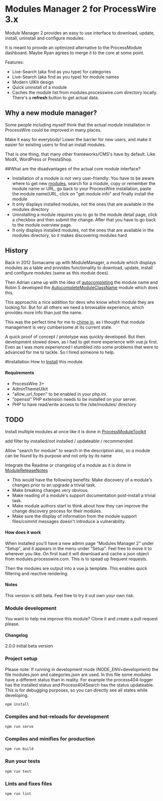 # Modules Manager 2 for ProcessWire 3.x

Module Manager 2 provides an easy to use interface to download, update, install, uninstall and configure modules.

It is meant to provide an optimized alternative to the ProcessModule dashboard. Maybe Ryan agrees to merge it to the core at some point.

Features:

* Live-Search (aka find as you type) for categories
* Live-Search (aka find as you type) for module names
* Modern UIKit design
* Quick uninstall of a module
* Caches the module list from modules.processwire.com directory locally.
There's a **refresh** button to get actual data.

## Why a new module manager?
Some people including myself think that the actual module installation in ProcessWire could be improved in many places.

Make it easy for everybody!
Lower the barrier for new users, and make it easier for existing users to find an install modules. 

That is one thing, that many other frameworks/CMS's have by default. Like ModX, WordPress or PrestaShop.

##What are the disadvantages of the actual core module interface?
* Installation of a module is not very user-friendly: You have to be aware where to get new [modules](https://modules.processwire.com), search for a module, copy or remember the module name or URL, go back to your ProcessWire installation, paste the module name(URL, click on "get module info" and finally install the module
* It only displays installed modules, not the ones that are available in the modules directory
* Uninstalling a module requires you to go to the module detail page, click a checkbox and then submit the change. After that you have to go back to the module overview page.
* It only displays installed modules, not the ones that are available in the modules directory, so it makes discovering modules hard

## History
Back in 2012 Somacame up with ModuleManager, a module which displays modules as a table and provides functionality to download, update, install and configure modules (same as this module does).

Then Adrian came up with the idea of [autocompleting](https://processwire.com/talk/topic/20649-revamped-modules-install-interface/) the module name and Robin S developed the [AutocompleteModuleClassName](https://processwire.com/talk/topic/21853-autocomplete-module-class-name/) module which does this.
 
This approach﻿is a nice addition for devs who know which module they are looking for. But for all others we need a browsable experience, which provides more info than just the name.

This was the perfect time for me to [chime in](https://processwire.com/talk/topic/20649-revamped-modules-install-interface/?do=findComment&comment=178827), as I thought that module management is very cumbersome at its current state.

A quick proof of concept / prototype was quickly developed. But then development slowed down, as I had to get more experience with vue.js first.
Even as I was more experienced I stumbled into some problems that were to advanced for me to tackle. So I hired someone to help.

#Installation
How to [Install](http://modules.processwire.com/install-uninstall/) this module.

#### Requirements
- ProcessWire 3+
- AdminThemeUikit
- "allow_url_fopen" to be enabled in your php.ini.
- "openssl" PHP extension needs to be installed on your server.
- PHP to have read/write access to the /site/modules/ directory

## TODO
Install multiple modules at once like it is done in [ProcessModuleToolkit](https://github.com/adrianbj/ProcessModuleToolkit)

add filter by installed/﻿not installed / updateable / recommended

Allow "search for module" to search in the description also, so a module can be found by its purpose and not only by its name

Integrate the Readme or changelog of a module as it is done in [ModuleReleaseNotes](https://processwire.com/talk/topic/17767-module-release-notes/)
* This would have the following benefits: Make﻿ discovery of a module's changes﻿ prior to an upgrade a trivial ﻿task.
* Make breaking changes very obvious.
* Make reading of a module's support documentation post-install a trivial task.
* Make module authors start to think about how they can improve the change discovery process for their modules.
* Make sure the display of information from the module support files/﻿commit messages doesn't introduce a vulnerability﻿.

#### How does it work

When installed you'll have a new admin page "Modules Manager 2" under "Setup", and it appears in the menu under "Setup". Feel free to move it to wherever you like. On first load it will download and cache a json object from modules.processwire.com.
This is to spead up frequent requests.

Then the modules are output into a vue.js template. This enables quick filtering and reactive rendering.

#### Notes

This version is still beta. Feel free to try it out own your own risk. 

### Module development

You want to help me improve this module? Clone it and create a pull request please.

#### Changelog

2.0.0 initial beta version


### Project setup
Please note: If running in development mode (NODE_ENV=development) the file modules.json and categories.json are used. In this file some modules have a different status than in reality.
For example the process404-logger has the installed status and Process404Search has the status updateable. This is for debugging purposes, so you can directly see all states while developing. 
```
npm install
```

### Compiles and hot-reloads for development
```
npm run serve
```

### Compiles and minifies for production
```
npm run build
```

### Run your tests
```
npm run test
```

### Lints and fixes files
```
npm run lint
```

